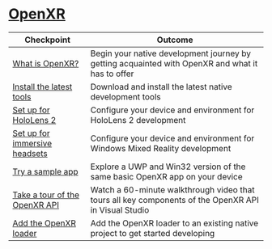 # [OpenXR](#tab/openxr)

|  Checkpoint  |  Outcome  |
| --- | --- |
| [What is OpenXR?](../native/openxr.md) | Begin your native development journey by getting acquainted with OpenXR and what it has to offer |
| [Install the latest tools](../install-the-tools.md) | Download and install the latest native development tools |
| [Set up for HoloLens 2](../native/openxr-getting-started.md#getting-started-with-openxr-for-hololens-2) | Configure your device and environment for HoloLens 2 development |
| [Set up for immersive headsets](../native/openxr-getting-started.md#getting-started-with-openxr-for-windows-mixed-reality-headsets) | Configure your device and environment for Windows Mixed Reality development |
| [Try a sample app](../native/openxr-getting-started.md#exploring-the-openxr-api-and-sample-app) | Explore a UWP and Win32 version of the same basic OpenXR app on your device |
| [Take a tour of the OpenXR API](../native/openxr-getting-started.md#exploring-the-openxr-api-and-sample-app) | Watch a 60-minute walkthrough video that tours all key components of the OpenXR API in Visual Studio |
| [Add the OpenXR loader](../native/openxr-getting-started.md#using-openxr-in-an-existing-project) | Add the OpenXR loader to an existing native project to get started developing |

<!--
# [WinRT (Legacy)](#tab/winrt)

|  Checkpoint  |  Outcome  |
| --- | --- |
| [Create a UWP app](../creating-a-holographic-directx-project.md) | Build a new Universal Windows Platform holographic app from scratch |
| [Create a Win32 app](../creating-a-holographic-directx-project.md#creating-a-win32-project) | Build a new Win32 holographic app from scratch |
| [Get a HolographicSpace](../getting-a-holographicspace.md) | Control immersive rendering, provide camera data, and access the spatial reasoning APIs |
| [Render in DirectX](../rendering-in-directx.md) | Reason about the position and orientation of one or more observers of a holographic scene as predicted by the system |
| [Coordinate systems in DirectX](../coordinate-systems-in-directx.md) | Explore the basis of spatial understanding offered by Windows Mixed Reality APIs. |
-->




